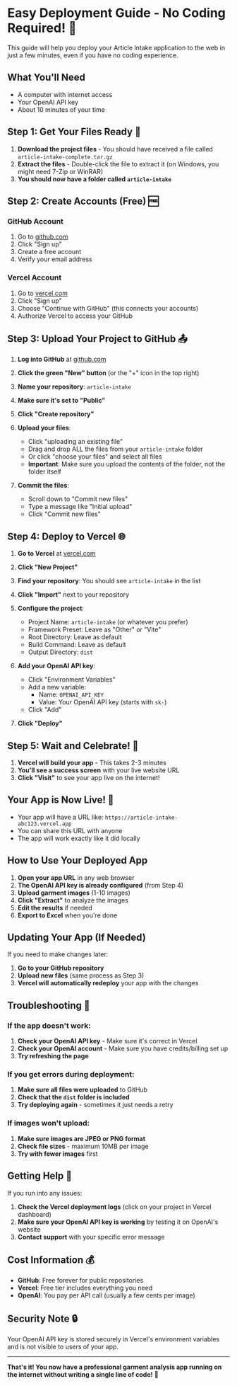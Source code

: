 # Easy Deployment Guide - No Coding Required! 🚀

This guide will help you deploy your Article Intake application to the web in just a few minutes, even if you have no coding experience.

## What You'll Need
- A computer with internet access
- Your OpenAI API key
- About 10 minutes of your time

## Step 1: Get Your Files Ready 📁

1. **Download the project files** - You should have received a file called `article-intake-complete.tar.gz`
2. **Extract the files** - Double-click the file to extract it (on Windows, you might need 7-Zip or WinRAR)
3. **You should now have a folder called `article-intake`**

## Step 2: Create Accounts (Free) 🆓

### GitHub Account
1. Go to [github.com](https://github.com)
2. Click "Sign up" 
3. Create a free account
4. Verify your email address

### Vercel Account  
1. Go to [vercel.com](https://vercel.com)
2. Click "Sign up"
3. Choose "Continue with GitHub" (this connects your accounts)
4. Authorize Vercel to access your GitHub

## Step 3: Upload Your Project to GitHub 📤

1. **Log into GitHub** at [github.com](https://github.com)
2. **Click the green "New" button** (or the "+" icon in the top right)
3. **Name your repository**: `article-intake`
4. **Make sure it's set to "Public"**
5. **Click "Create repository"**

6. **Upload your files**:
   - Click "uploading an existing file"
   - Drag and drop ALL the files from your `article-intake` folder
   - Or click "choose your files" and select all files
   - **Important**: Make sure you upload the contents of the folder, not the folder itself

7. **Commit the files**:
   - Scroll down to "Commit new files"
   - Type a message like "Initial upload"
   - Click "Commit new files"

## Step 4: Deploy to Vercel 🌐

1. **Go to Vercel** at [vercel.com](https://vercel.com)
2. **Click "New Project"**
3. **Find your repository**: You should see `article-intake` in the list
4. **Click "Import"** next to your repository
5. **Configure the project**:
   - Project Name: `article-intake` (or whatever you prefer)
   - Framework Preset: Leave as "Other" or "Vite"
   - Root Directory: Leave as default
   - Build Command: Leave as default
   - Output Directory: `dist`

6. **Add your OpenAI API key**:
   - Click "Environment Variables"
   - Add a new variable:
     - Name: `OPENAI_API_KEY`
     - Value: Your OpenAI API key (starts with `sk-`)
   - Click "Add"

7. **Click "Deploy"**

## Step 5: Wait and Celebrate! 🎉

1. **Vercel will build your app** - This takes 2-3 minutes
2. **You'll see a success screen** with your live website URL
3. **Click "Visit"** to see your app live on the internet!

## Your App is Now Live! 🌟

- Your app will have a URL like: `https://article-intake-abc123.vercel.app`
- You can share this URL with anyone
- The app will work exactly like it did locally

## How to Use Your Deployed App

1. **Open your app URL** in any web browser
2. **The OpenAI API key is already configured** (from Step 4)
3. **Upload garment images** (1-10 images)
4. **Click "Extract"** to analyze the images
5. **Edit the results** if needed
6. **Export to Excel** when you're done

## Updating Your App (If Needed)

If you need to make changes later:

1. **Go to your GitHub repository**
2. **Upload new files** (same process as Step 3)
3. **Vercel will automatically redeploy** your app with the changes

## Troubleshooting 🔧

### If the app doesn't work:
1. **Check your OpenAI API key** - Make sure it's correct in Vercel
2. **Check your OpenAI account** - Make sure you have credits/billing set up
3. **Try refreshing the page**

### If you get errors during deployment:
1. **Make sure all files were uploaded** to GitHub
2. **Check that the `dist` folder is included**
3. **Try deploying again** - sometimes it just needs a retry

### If images won't upload:
1. **Make sure images are JPEG or PNG format**
2. **Check file sizes** - maximum 10MB per image
3. **Try with fewer images** first

## Getting Help 💬

If you run into any issues:
1. **Check the Vercel deployment logs** (click on your project in Vercel dashboard)
2. **Make sure your OpenAI API key is working** by testing it on OpenAI's website
3. **Contact support** with your specific error message

## Cost Information 💰

- **GitHub**: Free forever for public repositories
- **Vercel**: Free tier includes everything you need
- **OpenAI**: You pay per API call (usually a few cents per image)

## Security Note 🔒

Your OpenAI API key is stored securely in Vercel's environment variables and is not visible to users of your app.

---

**That's it! You now have a professional garment analysis app running on the internet without writing a single line of code!** 🎊

